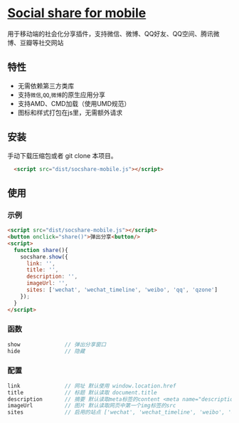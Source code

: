 # [Social share for mobile](https://github.com/corejing/socshare-mobile)

用于移动端的社会化分享插件，支持微信、微博、QQ好友、QQ空间、腾讯微博、豆瓣等社交网站

## 特性

- 无需依赖第三方类库
- 支持`微信`,`QQ`,`微博`的原生应用分享
- 支持AMD、CMD加载（使用UMD规范）
- 图标和样式打包在js里，无需额外请求

## 安装

手动下载压缩包或者 git clone 本项目。
   
```html
  <script src="dist/socshare-mobile.js"></script>
```
   
## 使用

### 示例

```html
<script src="dist/socshare-mobile.js"></script>
<button onclick="share()">弹出分享<button/>
<script>
  function share(){
    socshare.show({
      link: '',
      title: '',
      description: '',
      imageUrl: '',
      sites: ['wechat', 'wechat_timeline', 'weibo', 'qq', 'qzone']
    });
  }
</script>
```

### 函数

```js
show              // 弹出分享窗口
hide              // 隐藏
```

### 配置

```js
link              // 网址 默认使用 window.location.href
title             // 标题 默认读取 document.title
description       // 摘要 默认读取meta标签的content <meta name="description" content="" />
imageUrl          // 图片 默认读取网页中第一个img标签的src
sites             // 启用的站点 ['wechat', 'wechat_timeline', 'weibo', 'qq', 'qzone']
```
